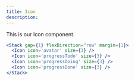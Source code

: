 ```yaml
---
title: Icon
description:
---
```


This is our Icon component.

<Icon icon='avatar' size={3} />

```jsx live
<Stack gap={1} flexDirection="row" margin={1}>
  <Icon icon='avatar' size={3} />
  <Icon icon='progressTodo' size={3} />
  <Icon icon='progressDoing' size={3} />
  <Icon icon='progressDone' size={3} />
</Stack>
```
